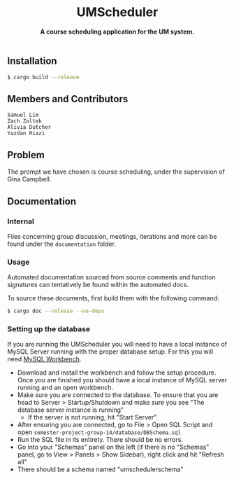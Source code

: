 <h1 align="center">UMScheduler</h1>
<div align="center">
  <strong>
    A course scheduling application for the UM system.
  </strong>
</div>

<br />

## Installation

```sh
$ cargo build --release
```

## Members and Contributors
```
Samuel Lim
Zach Zoltek
Alivia Dutcher
Yazdan Riazi
```
## Problem

The prompt we have chosen is course scheduling, under the supervision of Gina Campbell.

## Documentation

### Internal

Files concerning group discussion, meetings, iterations and more can be found under the `documentation` folder.

### Usage

Automated documentation sourced from source comments and function signatures can tentatively be found within the automated docs.

To source these documents, first build them with the following command:
```sh
$ cargo doc --release --no-deps
```

### Setting up the database

If you are running the UMScheduler you will need to have a local instance of MySQL Server running with the proper database setup. For this you will need [MySQL Workbench](https://www.mysql.com/products/workbench/). 

* Download and install the workbench and follow the setup procedure. Once you are finished you should have a local instance of MySQL server running and an open workbench.
* Make sure you are connected to the database. To ensure that you are head to Server > Startup/Shutdown and make sure you see "The database server instance is running"
  * If the server is not running, hit "Start Server"
* After ensuring you are connected, go to File > Open SQL Script and open `semester-project-group-14/database/DBSchema.sql`
* Run the SQL file in its entirety. There should be no errors.
* Go into your "Schemas" panel on the left (if there is no "Schemas" panel, go to View > Panels > Show Sidebar), right click and hit "Refresh all"
* There should be a schema named "umschedulerschema"
